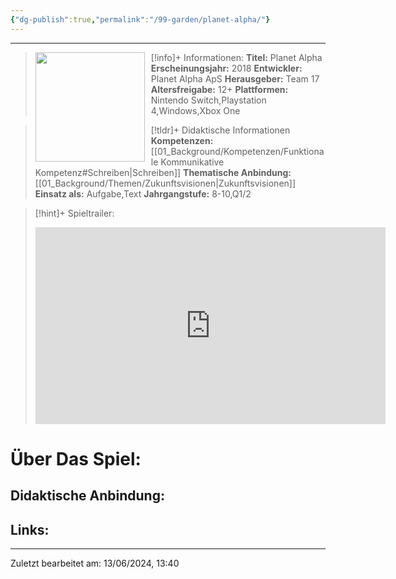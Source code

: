 ```yaml
---
{"dg-publish":true,"permalink":"/99-garden/planet-alpha/"}
---
```


---
>[!info]+ Informationen:
><img src="https://images.igdb.com/igdb/image/upload/t_cover_big/co1r66.webp" style="float:left;height:175px;padding-right:10px">**Titel:** Planet Alpha
>**Erscheinungsjahr:** 2018
>**Entwickler:** Planet Alpha ApS
>**Herausgeber:** Team 17
>**Altersfreigabe:** 12+
>**Plattformen:** Nintendo Switch,Playstation 4,Windows,Xbox One

>[!tldr]+ Didaktische Informationen
>**Kompetenzen:** [[01_Background/Kompetenzen/Funktionale Kommunikative Kompetenz#Schreiben\|Schreiben]]
>**Thematische Anbindung:** [[01_Background/Themen/Zukunftsvisionen\|Zukunftsvisionen]]
>**Einsatz als:** Aufgabe,Text
>**Jahrgangstufe:** 8-10,Q1/2

>[!hint]+ Spieltrailer:
><iframe width="560" height="315" src="https://www.youtube.com/embed/0JTTiN62QiQ?si=QyvYNYaxqWjSI8ja" title="YouTube video player" frameborder="0" allow="accelerometer; autoplay; clipboard-write; encrypted-media; gyroscope; picture-in-picture; web-share" referrerpolicy="strict-origin-when-cross-origin" allowfullscreen></iframe>


# Über Das Spiel:

## Didaktische Anbindung:

## Links:

---
Zuletzt bearbeitet am: 13/06/2024, 13:40